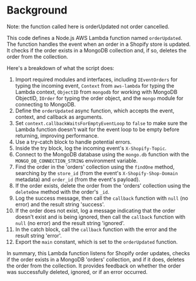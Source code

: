 # Background

Note: the function called here is orderUpdated not order cancelled.

This code defines a Node.js AWS Lambda function named `orderUpdated`. The function handles the event when an order in a Shopify store is updated. It checks if the order exists in a MongoDB collection and, if so, deletes the order from the collection.

Here's a breakdown of what the script does:

1.  Import required modules and interfaces, including `IEventOrders` for typing the incoming event, `Context` from `aws-lambda` for typing the Lambda context, `ObjectID` from `mongodb` for working with MongoDB ObjectID, `IOrder` for typing the order object, and the `mongo` module for connecting to MongoDB.
2.  Define the `orderUpdated` async function, which accepts the event, context, and callback as arguments.
3.  Set `context.callbackWaitsForEmptyEventLoop` to `false` to make sure the Lambda function doesn't wait for the event loop to be empty before returning, improving performance.
4.  Use a try-catch block to handle potential errors.
5.  Inside the try block, log the incoming event's `X-Shopify-Topic`.
6.  Connect to the MongoDB database using the `mongo.db` function with the `MONGO_DB_CONNECTION_STRING` environment variable.
7.  Find the order in the 'orders' collection using the `findOne` method, searching by the `store_id` (from the event's `X-Shopify-Shop-Domain` metadata) and `order_id` (from the event's payload).
8.  If the order exists, delete the order from the 'orders' collection using the `deleteOne` method with the order's `_id`.
9.  Log the success message, then call the `callback` function with `null` (no error) and the result string 'success'.
10.  If the order does not exist, log a message indicating that the order doesn't exist and is being ignored, then call the `callback` function with `null` (no error) and the result string 'ignored'.
11.  In the catch block, call the `callback` function with the error and the result string 'error'.
12.  Export the `main` constant, which is set to the `orderUpdated` function.
    

In summary, this Lambda function listens for Shopify order updates, checks if the order exists in a MongoDB 'orders' collection, and if it does, deletes the order from the collection. It provides feedback on whether the order was successfully deleted, ignored, or if an error occurred.